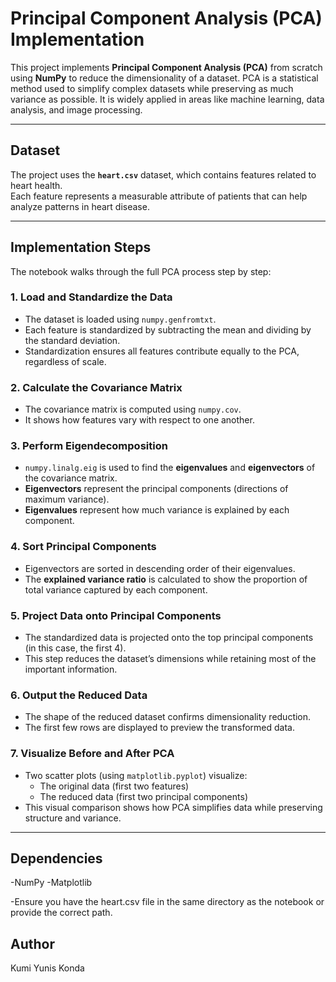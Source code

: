 # Principal Component Analysis (PCA) Implementation

This project implements **Principal Component Analysis (PCA)** from scratch using **NumPy** to reduce the dimensionality of a dataset. PCA is a statistical method used to simplify complex datasets while preserving as much variance as possible. It is widely applied in areas like machine learning, data analysis, and image processing.

---

## Dataset

The project uses the **`heart.csv`** dataset, which contains features related to heart health.  
Each feature represents a measurable attribute of patients that can help analyze patterns in heart disease.

---

## Implementation Steps

The notebook walks through the full PCA process step by step:

### 1. Load and Standardize the Data
- The dataset is loaded using `numpy.genfromtxt`.
- Each feature is standardized by subtracting the mean and dividing by the standard deviation.
- Standardization ensures all features contribute equally to the PCA, regardless of scale.

### 2. Calculate the Covariance Matrix
- The covariance matrix is computed using `numpy.cov`.
- It shows how features vary with respect to one another.

### 3. Perform Eigendecomposition
- `numpy.linalg.eig` is used to find the **eigenvalues** and **eigenvectors** of the covariance matrix.
- **Eigenvectors** represent the principal components (directions of maximum variance).
- **Eigenvalues** represent how much variance is explained by each component.

### 4. Sort Principal Components
- Eigenvectors are sorted in descending order of their eigenvalues.
- The **explained variance ratio** is calculated to show the proportion of total variance captured by each component.

### 5. Project Data onto Principal Components
- The standardized data is projected onto the top principal components (in this case, the first 4).
- This step reduces the dataset’s dimensions while retaining most of the important information.

### 6. Output the Reduced Data
- The shape of the reduced dataset confirms dimensionality reduction.
- The first few rows are displayed to preview the transformed data.

### 7. Visualize Before and After PCA
- Two scatter plots (using `matplotlib.pyplot`) visualize:
  - The original data (first two features)
  - The reduced data (first two principal components)
- This visual comparison shows how PCA simplifies data while preserving structure and variance.

---


## Dependencies

-NumPy 
-Matplotlib

-Ensure you have the heart.csv file in the same directory as the notebook or provide the correct path.

## Author
Kumi Yunis Konda

